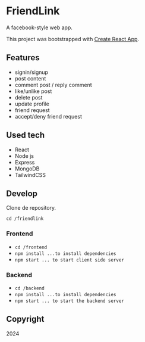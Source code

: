 ﻿# FriendLink

A facebook-style web app.

This project was bootstrapped with [Create React App](https://create-react-app.dev/).

## Features

- signin/signup
- post content
- comment post / reply comment
- like/unlike post
- delete post
- update profile
- friend request
- accept/deny friend request

## Used tech

- React
- Node js
- Express
- MongoDB
- TailwindCSS

## Develop

Clone de repository.

`cd /friendlink`

### Frontend

- `cd /frontend`
- `npm install ...to install dependencies`
- `npm start ... to start client side server`

### Backend

- `cd /backend`
- `npm install ...to install dependencies`
- `npm start ... to start the backend server`

## Copyright

2024
